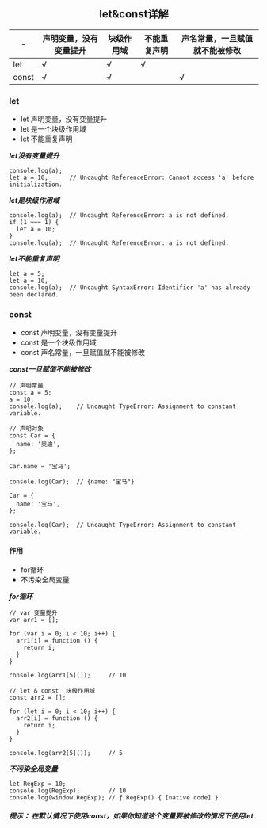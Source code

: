 <h2 align="center">let&const详解</h2>

|-|声明变量，没有变量提升|块级作用域|不能重复声明|声名常量，一旦赋值就不能被修改|
|-|-|-|-|-|
|let|√|√|√||
|const|√|√||√|


### let

- let 声明变量，没有变量提升
- let 是一个块级作用域
- let 不能重复声明

***let没有变量提升***

```
console.log(a);
let a = 10;      // Uncaught ReferenceError: Cannot access 'a' before initialization.
```

***let是块级作用域***

```
console.log(a);  // Uncaught ReferenceError: a is not defined.
if (1 === 1) {
  let a = 10;
}
console.log(a);  // Uncaught ReferenceError: a is not defined.
```

***let不能重复声明***

```
let a = 5;
let a = 10;
console.log(a);  // Uncaught SyntaxError: Identifier 'a' has already been declared.
```

### const

- const 声明变量，没有变量提升
- const 是一个块级作用域
- const 声名常量，一旦赋值就不能被修改

***const一旦赋值不能被修改***

```
// 声明常量
const a = 5;
a = 10;
console.log(a);    // Uncaught TypeError: Assignment to constant variable.

// 声明对象
const Car = {
  name: '奥迪',
};

Car.name = '宝马';

console.log(Car);  // {name: "宝马"}

Car = {
  name: '宝马',
};

console.log(Car);  // Uncaught TypeError: Assignment to constant variable.
```

#### 作用

- for循环
- 不污染全局变量

***for循环***

```
// var 变量提升
var arr1 = [];

for (var i = 0; i < 10; i++) {
  arr1[i] = function () {
    return i;
  }
}

console.log(arr1[5]());     // 10

// let & const  块级作用域
const arr2 = [];

for (let i = 0; i < 10; i++) {
  arr2[i] = function () {
    return i;
  }
}

console.log(arr2[5]());     // 5
```

***不污染全局变量***

```
let RegExp = 10;
console.log(RegExp);        // 10
console.log(window.RegExp); // ƒ RegExp() { [native code] }
```

##### ***提示： 在默认情况下使用const，如果你知道这个变量要被修改的情况下使用let.***
